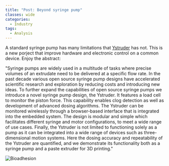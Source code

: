 ```yaml
---
title: "Post: Beyond syringe pump"
classes: wide
categories:
  - Industry
tags:
  - Analysis
---
```

A standard syringe pump has many limitations that [Ystruder](https://www.sciencedirect.com/science/article/pii/S2468067219300471) has not. This is a new porject that improve hardware and electronic control on a common device.
Enjoy the abstract:

"Syringe pumps are widely used in a multitude of tasks where precise volumes of an extrudate need to be delivered at a specific flow rate. In the past decade various open source syringe pump designs have accelerated scientific research and exploration by reducing costs and introducing new ideas. To further expand the capabilities of open source syringe pumps we introduce a novel syringe pump design, the Ystruder. It features a load cell to monitor the piston force. This capability enables clog detection as well as development of advanced dosing algorithms. The Ystruder can be monitored wirelessly through a browser-based interface that is integrated into the embedded system. The design is modular and simple which facilitates different syringe and motor configurations, to meet a wide range of use cases. Finally, the Ystruder is not limited to functioning solely as a pump as it can be integrated into a wide range of devices such as three-dimensional motion systems. Here the dosing accuracy and repeatability of the Ystruder are quantified, and we demonstrate its functionality both as a syringe pump and a paste extruder for 3D printing."

![Bioadhesion](https://ars.els-cdn.com/content/image/1-s2.0-S2468067219300471-gr3.jpg)

